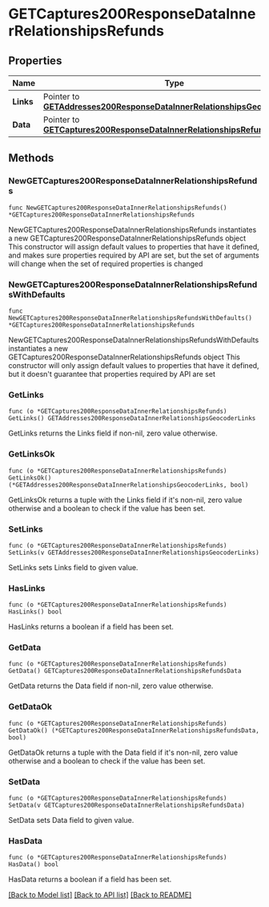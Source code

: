 # GETCaptures200ResponseDataInnerRelationshipsRefunds

## Properties

Name | Type | Description | Notes
------------ | ------------- | ------------- | -------------
**Links** | Pointer to [**GETAddresses200ResponseDataInnerRelationshipsGeocoderLinks**](GETAddresses200ResponseDataInnerRelationshipsGeocoderLinks.md) |  | [optional] 
**Data** | Pointer to [**GETCaptures200ResponseDataInnerRelationshipsRefundsData**](GETCaptures200ResponseDataInnerRelationshipsRefundsData.md) |  | [optional] 

## Methods

### NewGETCaptures200ResponseDataInnerRelationshipsRefunds

`func NewGETCaptures200ResponseDataInnerRelationshipsRefunds() *GETCaptures200ResponseDataInnerRelationshipsRefunds`

NewGETCaptures200ResponseDataInnerRelationshipsRefunds instantiates a new GETCaptures200ResponseDataInnerRelationshipsRefunds object
This constructor will assign default values to properties that have it defined,
and makes sure properties required by API are set, but the set of arguments
will change when the set of required properties is changed

### NewGETCaptures200ResponseDataInnerRelationshipsRefundsWithDefaults

`func NewGETCaptures200ResponseDataInnerRelationshipsRefundsWithDefaults() *GETCaptures200ResponseDataInnerRelationshipsRefunds`

NewGETCaptures200ResponseDataInnerRelationshipsRefundsWithDefaults instantiates a new GETCaptures200ResponseDataInnerRelationshipsRefunds object
This constructor will only assign default values to properties that have it defined,
but it doesn't guarantee that properties required by API are set

### GetLinks

`func (o *GETCaptures200ResponseDataInnerRelationshipsRefunds) GetLinks() GETAddresses200ResponseDataInnerRelationshipsGeocoderLinks`

GetLinks returns the Links field if non-nil, zero value otherwise.

### GetLinksOk

`func (o *GETCaptures200ResponseDataInnerRelationshipsRefunds) GetLinksOk() (*GETAddresses200ResponseDataInnerRelationshipsGeocoderLinks, bool)`

GetLinksOk returns a tuple with the Links field if it's non-nil, zero value otherwise
and a boolean to check if the value has been set.

### SetLinks

`func (o *GETCaptures200ResponseDataInnerRelationshipsRefunds) SetLinks(v GETAddresses200ResponseDataInnerRelationshipsGeocoderLinks)`

SetLinks sets Links field to given value.

### HasLinks

`func (o *GETCaptures200ResponseDataInnerRelationshipsRefunds) HasLinks() bool`

HasLinks returns a boolean if a field has been set.

### GetData

`func (o *GETCaptures200ResponseDataInnerRelationshipsRefunds) GetData() GETCaptures200ResponseDataInnerRelationshipsRefundsData`

GetData returns the Data field if non-nil, zero value otherwise.

### GetDataOk

`func (o *GETCaptures200ResponseDataInnerRelationshipsRefunds) GetDataOk() (*GETCaptures200ResponseDataInnerRelationshipsRefundsData, bool)`

GetDataOk returns a tuple with the Data field if it's non-nil, zero value otherwise
and a boolean to check if the value has been set.

### SetData

`func (o *GETCaptures200ResponseDataInnerRelationshipsRefunds) SetData(v GETCaptures200ResponseDataInnerRelationshipsRefundsData)`

SetData sets Data field to given value.

### HasData

`func (o *GETCaptures200ResponseDataInnerRelationshipsRefunds) HasData() bool`

HasData returns a boolean if a field has been set.


[[Back to Model list]](../README.md#documentation-for-models) [[Back to API list]](../README.md#documentation-for-api-endpoints) [[Back to README]](../README.md)


